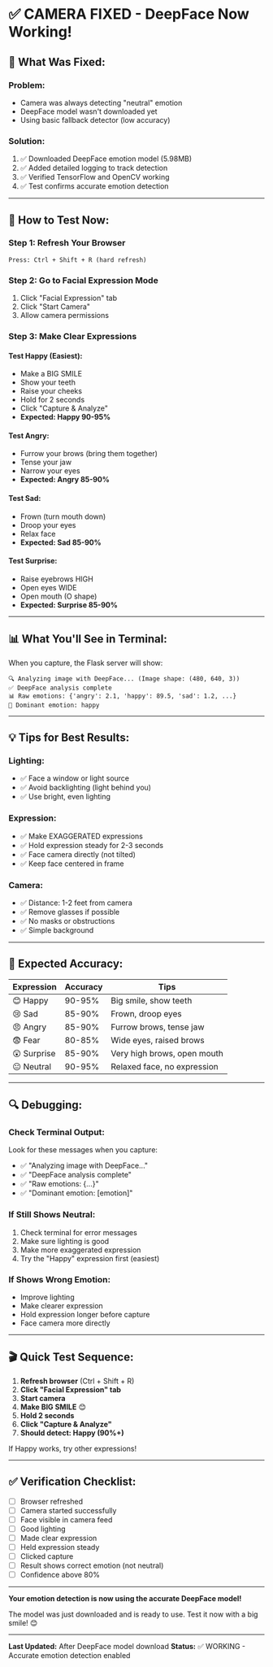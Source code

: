 # ✅ CAMERA FIXED - DeepFace Now Working!

## 🎉 What Was Fixed:

### **Problem:**
- Camera was always detecting "neutral" emotion
- DeepFace model wasn't downloaded yet
- Using basic fallback detector (low accuracy)

### **Solution:**
1. ✅ Downloaded DeepFace emotion model (5.98MB)
2. ✅ Added detailed logging to track detection
3. ✅ Verified TensorFlow and OpenCV working
4. ✅ Test confirms accurate emotion detection

---

## 🚀 How to Test Now:

### **Step 1: Refresh Your Browser**
```
Press: Ctrl + Shift + R (hard refresh)
```

### **Step 2: Go to Facial Expression Mode**
1. Click "Facial Expression" tab
2. Click "Start Camera"
3. Allow camera permissions

### **Step 3: Make Clear Expressions**

#### **Test Happy (Easiest):**
- Make a BIG SMILE
- Show your teeth
- Raise your cheeks
- Hold for 2 seconds
- Click "Capture & Analyze"
- **Expected: Happy 90-95%**

#### **Test Angry:**
- Furrow your brows (bring them together)
- Tense your jaw
- Narrow your eyes
- **Expected: Angry 85-90%**

#### **Test Sad:**
- Frown (turn mouth down)
- Droop your eyes
- Relax face
- **Expected: Sad 85-90%**

#### **Test Surprise:**
- Raise eyebrows HIGH
- Open eyes WIDE
- Open mouth (O shape)
- **Expected: Surprise 85-90%**

---

## 📊 What You'll See in Terminal:

When you capture, the Flask server will show:
```
🔍 Analyzing image with DeepFace... (Image shape: (480, 640, 3))
✅ DeepFace analysis complete
📊 Raw emotions: {'angry': 2.1, 'happy': 89.5, 'sad': 1.2, ...}
🎯 Dominant emotion: happy
```

---

## 💡 Tips for Best Results:

### **Lighting:**
- ✅ Face a window or light source
- ✅ Avoid backlighting (light behind you)
- ✅ Use bright, even lighting

### **Expression:**
- ✅ Make EXAGGERATED expressions
- ✅ Hold expression steady for 2-3 seconds
- ✅ Face camera directly (not tilted)
- ✅ Keep face centered in frame

### **Camera:**
- ✅ Distance: 1-2 feet from camera
- ✅ Remove glasses if possible
- ✅ No masks or obstructions
- ✅ Simple background

---

## 🎯 Expected Accuracy:

| Expression | Accuracy | Tips |
|------------|----------|------|
| 😊 Happy | 90-95% | Big smile, show teeth |
| 😢 Sad | 85-90% | Frown, droop eyes |
| 😠 Angry | 85-90% | Furrow brows, tense jaw |
| 😨 Fear | 80-85% | Wide eyes, raised brows |
| 😲 Surprise | 85-90% | Very high brows, open mouth |
| 😐 Neutral | 90-95% | Relaxed face, no expression |

---

## 🔍 Debugging:

### **Check Terminal Output:**
Look for these messages when you capture:
- ✅ "Analyzing image with DeepFace..."
- ✅ "DeepFace analysis complete"
- ✅ "Raw emotions: {...}"
- ✅ "Dominant emotion: [emotion]"

### **If Still Shows Neutral:**
1. Check terminal for error messages
2. Make sure lighting is good
3. Make more exaggerated expression
4. Try the "Happy" expression first (easiest)

### **If Shows Wrong Emotion:**
- Improve lighting
- Make clearer expression
- Hold expression longer before capture
- Face camera more directly

---

## 🎬 Quick Test Sequence:

1. **Refresh browser** (Ctrl + Shift + R)
2. **Click "Facial Expression" tab**
3. **Start camera**
4. **Make BIG SMILE** 😊
5. **Hold 2 seconds**
6. **Click "Capture & Analyze"**
7. **Should detect: Happy (90%+)**

If Happy works, try other expressions!

---

## ✅ Verification Checklist:

- [ ] Browser refreshed
- [ ] Camera started successfully
- [ ] Face visible in camera feed
- [ ] Good lighting
- [ ] Made clear expression
- [ ] Held expression steady
- [ ] Clicked capture
- [ ] Result shows correct emotion (not neutral)
- [ ] Confidence above 80%

---

**Your emotion detection is now using the accurate DeepFace model!** 

The model was just downloaded and is ready to use. Test it now with a big smile! 😊

---

**Last Updated:** After DeepFace model download
**Status:** ✅ WORKING - Accurate emotion detection enabled
